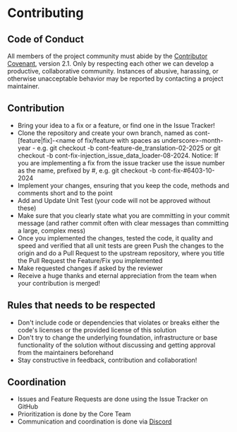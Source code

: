 # Contributing

## Code of Conduct

All members of the project community must abide by the [Contributor Covenant](https://github.com/cap-js/cds-dbs/blob/main/CODE_OF_CONDUCT.md), version 2.1.
Only by respecting each other we can develop a productive, collaborative community.
Instances of abusive, harassing, or otherwise unacceptable behavior may be reported by contacting a project maintainer.

## Contribution

- Bring your idea to a fix or a feature, or find one in the Issue Tracker!
- Clone the repository and create your own branch, named as cont-[feature|fix]-<name of fix/feature with spaces as underscore>-month-year - e.g. git checkout -b cont-feature-de_translation-02-2025 or git checkout -b cont-fix-injection_issue_data_loader-08-2024. Notice: If you are implementing a fix from the issue tracker use the issue number as the name, prefixed by #, e.g. git checkout -b cont-fix-#6403-10-2024
- Implement your changes, ensuring that you keep the code, methods and comments short and to the point
- Add and Update Unit Test (your code will not be approved without these)
- Make sure that you clearly state what you are committing in your commit message (and rather commit often with clear messages than committing a large, complex mess)
- Once you implemented the changes, tested the code, it quality and speed and verified that all unit tests are green Push the changes to the origin and do a Pull Request to the upstream repository, where you title the Pull Request the Feature/Fix you implemented
- Make requested changes if asked by the reviewer
- Receive a huge thanks and eternal appreciation from the team when your contribution is merged!

## Rules that needs to be respected

- Don't include code or dependencies that violates or breaks either the code's licenses or the provided license of this solution
- Don't try to change the underlying foundation, infrastructure or base functionality of the solution without discussing and getting approval from the maintainers beforehand
- Stay constructive in feedback, contribution and collaboration!

## Coordination

- Issues and Feature Requests are done using the Issue Tracker on GitHub
- Prioritization is done by the Core Team
- Communication and coordination is done via [Discord](https://discord.com/channels/1217814600205205504/1217814718077603861)
